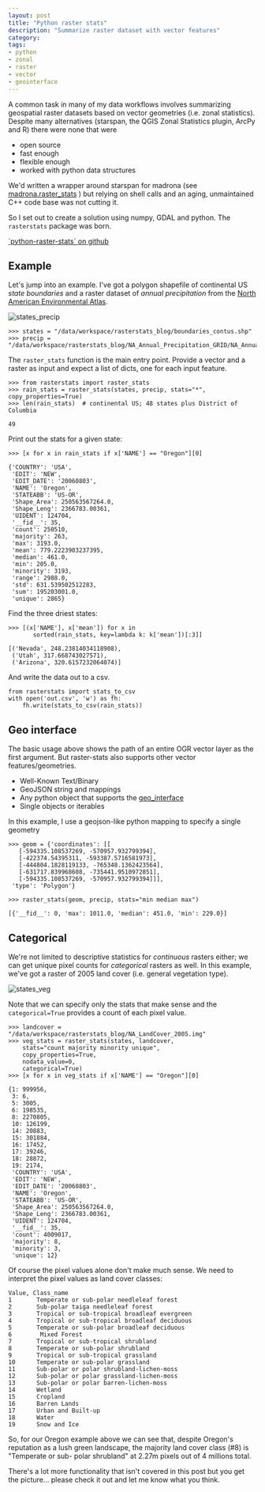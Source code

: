 ```yaml
---
layout: post
title: "Python raster stats"
description: "Summarize raster dataset with vector features"
category: 
tags:
- python
- zonal
- raster
- vector
- geointerface
---
```


A common task in many of my data workflows involves summarizing geospatial
raster datasets based on vector geometries (i.e. zonal statistics). Despite many
alternatives (starspan, the QGIS Zonal Statistics plugin, ArcPy and R) there
were none that were

* open source
* fast enough
* flexible enough
* worked with python data structures

We'd written a wrapper around starspan for madrona (see [madrona.raster_stats](https://github.com/Ecotrust/madrona/blob/master/docs/raster_stats.rst) ) but
relying on shell calls and an aging, unmaintained C++ code base was not cutting
it.

So I set out to create a solution using numpy, GDAL and python. The
`rasterstats` package was born. 

<p><a href="https://github.com/perrygeo/python-raster-stats" class="btn btn-primary">`python-raster-stats` on github</a></p>

## Example
Let's jump into an example. I've got a polygon shapefile of continental US
*state boundaries* and a raster dataset of *annual precipitation* from the
[North American Environmental
Atlas](http://www.cec.org/Page.asp?PageID=924&ContentID=2336).

![states_precip](/assets/img/states_precip.jpeg)


    >>> states = "/data/workspace/rasterstats_blog/boundaries_contus.shp"
    >>> precip = "/data/workspace/rasterstats_blog/NA_Annual_Precipitation_GRID/NA_Annual_Precipitation/data/na_anprecip/hdr.adf"

The `raster_stats` function is the main entry point. Provide a vector and a
raster as input and expect a list of dicts, one for each input feature.


    >>> from rasterstats import raster_stats
    >>> rain_stats = raster_stats(states, precip, stats="*", copy_properties=True)
    >>> len(rain_stats)  # continental US; 48 states plus District of Columbia

    49


Print out the stats for a given state:


    >>> [x for x in rain_stats if x['NAME'] == "Oregon"][0]

    {'COUNTRY': 'USA',
     'EDIT': 'NEW',
     'EDIT_DATE': '20060803',
     'NAME': 'Oregon',
     'STATEABB': 'US-OR',
     'Shape_Area': 250563567264.0,
     'Shape_Leng': 2366783.00361,
     'UIDENT': 124704,
     '__fid__': 35,
     'count': 250510,
     'majority': 263,
     'max': 3193.0,
     'mean': 779.2223903237395,
     'median': 461.0,
     'min': 205.0,
     'minority': 3193,
     'range': 2988.0,
     'std': 631.539502512283,
     'sum': 195203001.0,
     'unique': 2865}



Find the three driest states:


    >>> [(x['NAME'], x['mean']) for x in 
           sorted(rain_stats, key=lambda k: k['mean'])[:3]]

    [('Nevada', 248.23814034118908),
     ('Utah', 317.668743027571),
     ('Arizona', 320.6157232064074)]


And write the data out to a csv.


    from rasterstats import stats_to_csv
    with open('out.csv', 'w') as fh:
        fh.write(stats_to_csv(rain_stats))


## Geo interface
The basic usage above shows the path of an entire OGR vector layer as the first argument. But raster-stats
also supports other vector features/geometries.

* Well-Known Text/Binary
* GeoJSON string and mappings
* Any python object that supports the [geo_interface](https://gist.github.com/sgillies/2217756)
* Single objects or iterables

In this example, I use a geojson-like python mapping to specify a single geometry

    >>> geom = {'coordinates': [[
       [-594335.108537269, -570957.932799394],
       [-422374.54395311, -593387.5716581973],
       [-444804.1828119133, -765348.1362423564],
       [-631717.839968608, -735441.9510972851],
       [-594335.108537269, -570957.932799394]]],
     'type': 'Polygon'}
 
    >>> raster_stats(geom, precip, stats="min median max")
 
    [{'__fid__': 0, 'max': 1011.0, 'median': 451.0, 'min': 229.0}]

## Categorical

We're not limited to descriptive statistics for *continuous* rasters either; we
can get unique pixel counts for *categorical* rasters as well. In this example,
we've got a raster of 2005 land cover (i.e. general vegetation type). 

![states_veg](/assets/img/states_veg.jpeg)

Note that
we can specify only the stats that make sense and the `categorical=True`
provides a count of each pixel value.


    >>> landcover = "/data/workspace/rasterstats_blog/NA_LandCover_2005.img"
    >>> veg_stats = raster_stats(states, landcover, 
        stats="count majority minority unique",
        copy_properties=True,
        nodata_value=0,
        categorical=True)
    >>> [x for x in veg_stats if x['NAME'] == "Oregon"][0]

    {1: 999956,
     3: 6,
     5: 3005,
     6: 198535,
     8: 2270805,
     10: 126199,
     14: 20883,
     15: 301884,
     16: 17452,
     17: 39246,
     18: 28872,
     19: 2174,
     'COUNTRY': 'USA',
     'EDIT': 'NEW',
     'EDIT_DATE': '20060803',
     'NAME': 'Oregon',
     'STATEABB': 'US-OR',
     'Shape_Area': 250563567264.0,
     'Shape_Leng': 2366783.00361,
     'UIDENT': 124704,
     '__fid__': 35,
     'count': 4009017,
     'majority': 8,
     'minority': 3,
     'unique': 12}

Of course the pixel values alone don't make much sense. We need to interpret the
pixel values as land cover classes:

    Value, Class_name
    1       Temperate or sub-polar needleleaf forest
    2       Sub-polar taiga needleleaf forest
    3       Tropical or sub-tropical broadleaf evergreen
    4       Tropical or sub-tropical broadleaf deciduous
    5       Temperate or sub-polar broadleaf deciduous
    6        Mixed Forest
    7       Tropical or sub-tropical shrubland
    8       Temperate or sub-polar shrubland
    9       Tropical or sub-tropical grassland
    10      Temperate or sub-polar grassland
    11      Sub-polar or polar shrubland-lichen-moss
    12      Sub-polar or polar grassland-lichen-moss
    13      Sub-polar or polar barren-lichen-moss
    14      Wetland
    15      Cropland
    16      Barren Lands
    17      Urban and Built-up
    18      Water
    19      Snow and Ice

So, for our Oregon example above we can see that, despite Oregon's reputation as
a lush green landscape, the majority land cover class (#8) is "Temperate or sub-
polar shrubland" at 2.27m pixels out of 4 millions total.


There's a lot more functionality that isn't covered in this post but you get the 
picture... please check it out and let me know what you think. 
